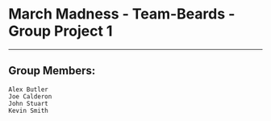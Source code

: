 # March Madness - Team-Beards - Group Project 1

---
## Group Members:
	Alex Butler
	Joe Calderon
	John Stuart
	Kevin Smith

